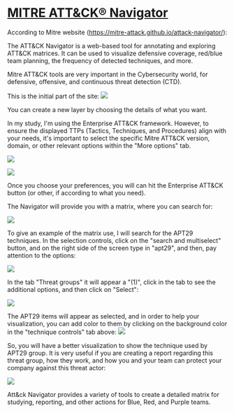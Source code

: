 # [MITRE ATT&CK® Navigator](http://attack.mitre.org/)

According to Mitre website (https://mitre-attack.github.io/attack-navigator/):

The ATT&CK Navigator is a web-based tool for annotating and exploring ATT&CK matrices. It can be used to visualize defensive coverage, red/blue team planning, the frequency of detected techniques, and more.

Mitre ATT&CK tools are very important in the Cybersecurity world, for defensive,  offensive, and continuous threat detection (CTD).

This is the initial part of the site:
![](C:\Users\Pimenta\AppData\Roaming\marktext\images\2024-06-09-16-56-39-image.png)

You can create a new layer by choosing the details of what you want.

In my study, I'm using the Enterprise ATT&CK framework. However, to ensure the displayed TTPs (Tactics, Techniques, and Procedures) align with your needs, it's important to select the specific Mitre ATT&CK version, domain, or other relevant options within the "More options" tab.

![](C:\Users\Pimenta\AppData\Roaming\marktext\images\2024-06-09-17-00-15-image.png)

![](C:\Users\Pimenta\AppData\Roaming\marktext\images\2024-06-09-17-04-21-image.png)

Once you choose your preferences, you will can hit the Enterprise ATT&CK button (or other, if according to what you need).

The Navigator will provide you with a matrix, where you can search for:

![](C:\Users\Pimenta\AppData\Roaming\marktext\images\2024-06-09-17-06-49-image.png)

To give an example of the matrix use, I will search for the APT29 techniques. In the selection controls, click on the "search and multiselect" button, and on the right side of the screen type in "apt29", and then, pay attention to the options:

![](C:\Users\Pimenta\AppData\Roaming\marktext\images\2024-06-09-17-11-02-image.png)

In the tab "Threat groups" it will appear a "(1)", click in the tab to see the additional options, and then click on "Select":

![](C:\Users\Pimenta\AppData\Roaming\marktext\images\2024-06-09-17-13-25-image.png)

The APT29 items will appear as selected, and in order to help your visualization, you can add color to them by clicking on the background color in the "technique controls" tab above:
![](C:\Users\Pimenta\AppData\Roaming\marktext\images\2024-06-09-17-14-43-image.png)

So, you will have a better visualization to show the technique used by APT29 group. It is very useful if you are creating a report regarding this threat group, how they work, and how you and your team can protect your company against this threat actor: 

![](C:\Users\Pimenta\AppData\Roaming\marktext\images\2024-06-09-17-15-44-image.png)

Att&ck Navigator provides a variety of tools to create a detailed matrix for studying, reporting, and other actions for Blue, Red, and Purple teams.
